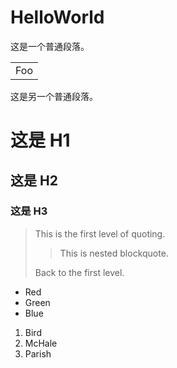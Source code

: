 # HelloWorld
这是一个普通段落。

<table>
    <tr>
        <td>Foo</td>
    </tr>
</table>

这是另一个普通段落。
# 这是 H1 #

## 这是 H2 ##

### 这是 H3 #####

> This is the first level of quoting.
>
> > This is nested blockquote.
>
> Back to the first level.
*   Red
*   Green
*   Blue


<ol>
<li>Bird</li>
<li>McHale</li>
<li>Parish</li>
</ol>
